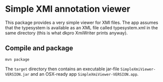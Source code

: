# Simple XMI annotation viewer

This package provides a very simple viewer for XMI files. The app assumes that the typesystem is available as an XML file called typesystem.xml in the same directory (this is what dkpro XmiWriter prints anyway).

## Compile and package
```bash
mvn package
```
The `target` directory then contains an executable jar-file `SimpleXmiViewer-VERSION.jar` and an OSX-ready app `SimpleXmiViewer-VERSION.app`.